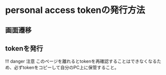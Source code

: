 # personal access tokenの発行方法

## 画面遷移

## tokenを発行

!!! danger 注意
    このページを離れるとtokenを再確認することはできなくなるため、必ずtokenをコピーして自分のPC上に保管すること。
